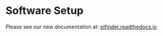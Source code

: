 # Software Setup

Please see our new documentation at:
[pifinder.readthedocs.io](https://pifinder.readthedocs.io/en/release/software.html)

